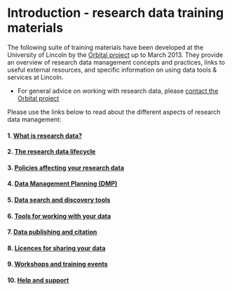 # Introduction - research data training materials

The following suite of training materials have been developed at the University of Lincoln by the [Orbital project](http://orbital.blogs.lincoln.ac.uk/) up to March 2013. They provide an overview of research data management concepts and practices, links to useful external resources, and specific information on using data tools & services at Lincoln.

* For general advice on working with research data, please [contact the Orbital project](https://orbital.lincoln.ac.uk/contact)

Please use the links below to read about the different aspects of research data management:

#### 1. [What is research data?](https://orbital.lincoln.ac.uk/training-what)
#### 2. [The research data lifecycle](https://orbital.lincoln.ac.uk/training-lifecycle)
#### 3. [Policies affecting your research data](https://orbital.lincoln.ac.uk/training-policies)
#### 4. [Data Management Planning (DMP)](https://orbital.lincoln.ac.uk/training-dmp)
#### 5. [Data search and discovery tools](https://orbital.lincoln.ac.uk/training-discovery)
#### 6. [Tools for working with your data](https://orbital.lincoln.ac.uk/training-tools)
#### 7. [Data publishing and citation](https://orbital.lincoln.ac.uk/training-pubcite)
#### 8. [Licences for sharing your data](https://orbital.lincoln.ac.uk/training-licences)
#### 9. [Workshops and training events](https://orbital.lincoln.ac.uk/training-workshops)
#### 10. [Help and support](https://orbital.lincoln.ac.uk/training-help)